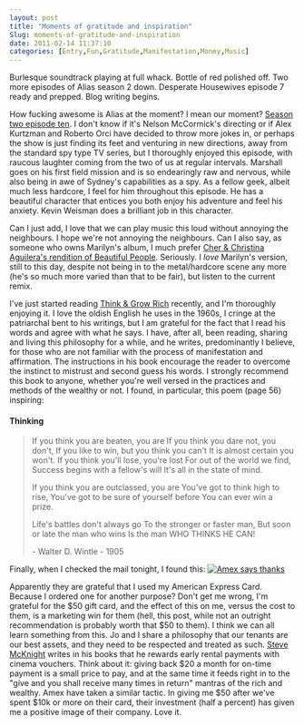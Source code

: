 ```yaml
---
layout: post
title: "Moments of gratitude and inspiration"
Slug: moments-of-gratitude-and-inspiration
date: 2011-02-14 11:37:10
categories: [Entry,Fun,Gratitude,Manifestation,Money,Music]
---
```

Burlesque soundtrack playing at full whack. Bottle of red polished off. Two more episodes of Alias season 2 down. Desperate Housewives episode 7 ready and prepped. Blog writing begins.

How fucking awesome is Alias at the moment? I mean our moment? [Season two episode ten](https://secure.wikimedia.org/wikipedia/en/wiki/Alias_%28season_2%29#ep32 "Wikipedia: Alias Season 2 Episode 10"). I don't know if it's Nelson McCormick's directing or if Alex Kurtzman and Roberto Orci have decided to throw more jokes in, or perhaps the show is just finding its feet and venturing in new directions, away from the standard spy type TV series, but I thoroughly enjoyed this episode, with raucous laughter coming from the two of us at regular intervals. Marshall goes on his first field mission and is so endearingly raw and nervous, while also being in awe of Sydney's capabilities as a spy. As a fellow geek, albeit much less hardcore, I feel for him throughout this episode. He has a beautiful character that entices you both enjoy his adventure and feel his anxiety. Kevin Weisman does a brilliant job in this character.

Can I just add, I love that we can play music this loud without annoying the neighbours. I hope we're not annoying the neighbours. Can I also say, as someone who owns Marilyn's album, I much prefer [Cher & Christina Aguilera's rendition of Beautiful People](http://www.youtube.com/results?search_query=The+Beautiful+People+Cher+%26+Christina+Aguilera). Seriously. I _love_ Marilyn's version, still to this day, despite not being in to the metal/hardcore scene any more (he's so much more varied than that to be fair), but listen to the current remix.

I've just started reading [Think & Grow Rich](https://secure.wikimedia.org/wikipedia/en/wiki/Think_and_Grow_Rich) recently, and I'm thoroughly enjoying it. I love the oldish English he uses in the 1960s, I cringe at the patriarchal bent to his writings, but I am grateful for the fact that I read his words and agree with what he says. I have, after all, been reading, sharing and living this philosophy for a while, and he writes, predominantly I believe, for those who are not familiar with the process of manifestation and affirmation. The instructions in his book encourage the reader to overcome the instinct to mistrust and second guess his words. I strongly recommend this book to anyone, whether you're well versed in the practices and methods of the wealthy or not. I found, in particular, this poem (page 56) inspiring:

>
#### **Thinking**
> 
> If you think you are beaten, you are If you think you dare not, you don't, If you like to win, but you think you can't It is almost certain you won't. If you think you'll lose, you're lost For out of the world we find, Success begins with a fellow's will It's all in the state of mind.
> 
> If you think you are outclassed, you are You've got to think high to rise, You've got to be sure of yourself before You can ever win a prize.
> 
> Life's battles don't always go To the stronger or faster man, But soon or late the man who wins Is the man WHO THINKS HE CAN!
> 
> \- Walter D. Wintle - 1905

Finally, when I checked the mail tonight, I found this: [![](/wp-content/uploads/2011/02/2011-02-14-1024x530.jpg "Amex says thanks")](https://bendechrai.com/wp-content/uploads/2011/02/2011-02-14.jpg)

Apparently they are grateful that I used my American Express Card. Because I ordered one for another purpose? Don't get me wrong, I'm grateful for the $50 gift card, and the effect of this on me, versus the cost to them, is a marketing win for them (hell, this post, while not an outright recommendation is probably worth that $50 to them). I think we can all learn something from this. Jo and I share a philosophy that our tenants are our best assets, and they need to be respected and treated as such. [Steve McKnight](http://www.propertyinvesting.com/) writes in his books that he rewards early rental payments with cinema vouchers. Think about it: giving back $20 a month for on-time payment is a small price to pay, and at the same time it feeds right in to the "give and you shall receive many times in return" mantras of the rich and wealthy. Amex have taken a similar tactic. In giving me $50 after we've spent $10k or more on their card, their investment (half a percent) has given me a positive image of their company. Love it.
